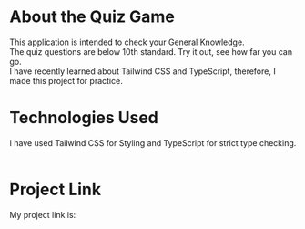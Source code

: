 # About the Quiz Game
This application is intended to check your General Knowledge.
<br>
The quiz questions are below 10th standard. Try it out, see how far you can go.
<br>
I have recently learned about Tailwind CSS and TypeScript, therefore, I made this project for practice.

# Technologies Used
I have used Tailwind CSS for Styling and TypeScript for strict type checking.
<br><br>

# Project Link
My project link is: 
